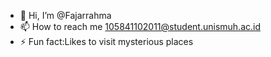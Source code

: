 - 👋 Hi, I’m @Fajarrahma
- 📫 How to reach me 105841102011@student.unismuh.ac.id 
- ⚡ Fun fact:Likes to visit mysterious places
<!---
Fajarrahma/Fajarrahma is a ✨ special ✨ repository because its `README.md` (this file) appears on your GitHub profile.
You can click the Preview link to take a look at your changes.
--->

